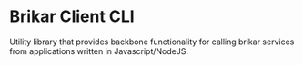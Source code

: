 # Brikar Client CLI

Utility library that provides backbone functionality for calling brikar services from applications written in Javascript/NodeJS.
